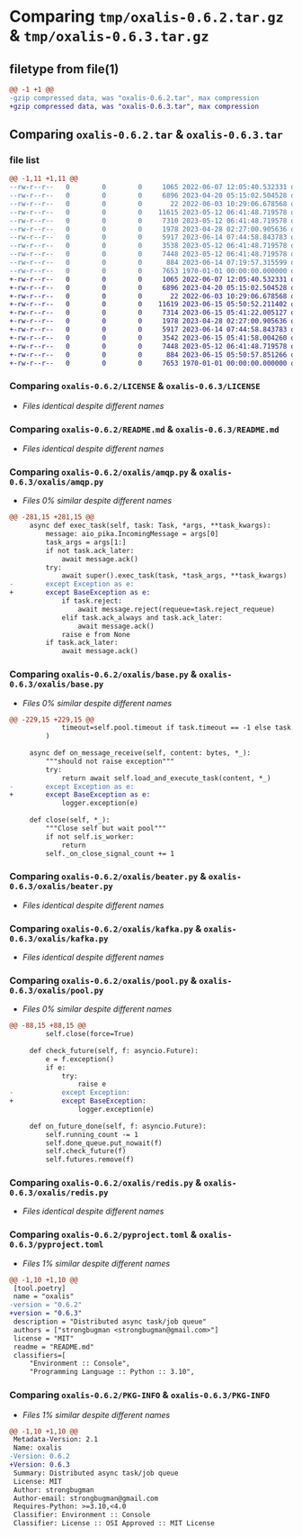 # Comparing `tmp/oxalis-0.6.2.tar.gz` & `tmp/oxalis-0.6.3.tar.gz`

## filetype from file(1)

```diff
@@ -1 +1 @@
-gzip compressed data, was "oxalis-0.6.2.tar", max compression
+gzip compressed data, was "oxalis-0.6.3.tar", max compression
```

## Comparing `oxalis-0.6.2.tar` & `oxalis-0.6.3.tar`

### file list

```diff
@@ -1,11 +1,11 @@
--rw-r--r--   0        0        0     1065 2022-06-07 12:05:40.532331 oxalis-0.6.2/LICENSE
--rw-r--r--   0        0        0     6896 2023-04-20 05:15:02.504528 oxalis-0.6.2/README.md
--rw-r--r--   0        0        0       22 2022-06-03 10:29:06.678568 oxalis-0.6.2/oxalis/__init__.py
--rw-r--r--   0        0        0    11615 2023-05-12 06:41:48.719578 oxalis-0.6.2/oxalis/amqp.py
--rw-r--r--   0        0        0     7310 2023-05-12 06:41:48.719578 oxalis-0.6.2/oxalis/base.py
--rw-r--r--   0        0        0     1978 2023-04-28 02:27:00.905636 oxalis-0.6.2/oxalis/beater.py
--rw-r--r--   0        0        0     5917 2023-06-14 07:44:58.843783 oxalis-0.6.2/oxalis/kafka.py
--rw-r--r--   0        0        0     3538 2023-05-12 06:41:48.719578 oxalis-0.6.2/oxalis/pool.py
--rw-r--r--   0        0        0     7448 2023-05-12 06:41:48.719578 oxalis-0.6.2/oxalis/redis.py
--rw-r--r--   0        0        0      884 2023-06-14 07:19:57.315599 oxalis-0.6.2/pyproject.toml
--rw-r--r--   0        0        0     7653 1970-01-01 00:00:00.000000 oxalis-0.6.2/PKG-INFO
+-rw-r--r--   0        0        0     1065 2022-06-07 12:05:40.532331 oxalis-0.6.3/LICENSE
+-rw-r--r--   0        0        0     6896 2023-04-20 05:15:02.504528 oxalis-0.6.3/README.md
+-rw-r--r--   0        0        0       22 2022-06-03 10:29:06.678568 oxalis-0.6.3/oxalis/__init__.py
+-rw-r--r--   0        0        0    11619 2023-06-15 05:50:52.211402 oxalis-0.6.3/oxalis/amqp.py
+-rw-r--r--   0        0        0     7314 2023-06-15 05:41:22.005127 oxalis-0.6.3/oxalis/base.py
+-rw-r--r--   0        0        0     1978 2023-04-28 02:27:00.905636 oxalis-0.6.3/oxalis/beater.py
+-rw-r--r--   0        0        0     5917 2023-06-14 07:44:58.843783 oxalis-0.6.3/oxalis/kafka.py
+-rw-r--r--   0        0        0     3542 2023-06-15 05:41:58.004260 oxalis-0.6.3/oxalis/pool.py
+-rw-r--r--   0        0        0     7448 2023-05-12 06:41:48.719578 oxalis-0.6.3/oxalis/redis.py
+-rw-r--r--   0        0        0      884 2023-06-15 05:50:57.851266 oxalis-0.6.3/pyproject.toml
+-rw-r--r--   0        0        0     7653 1970-01-01 00:00:00.000000 oxalis-0.6.3/PKG-INFO
```

### Comparing `oxalis-0.6.2/LICENSE` & `oxalis-0.6.3/LICENSE`

 * *Files identical despite different names*

### Comparing `oxalis-0.6.2/README.md` & `oxalis-0.6.3/README.md`

 * *Files identical despite different names*

### Comparing `oxalis-0.6.2/oxalis/amqp.py` & `oxalis-0.6.3/oxalis/amqp.py`

 * *Files 0% similar despite different names*

```diff
@@ -281,15 +281,15 @@
     async def exec_task(self, task: Task, *args, **task_kwargs):
         message: aio_pika.IncomingMessage = args[0]
         task_args = args[1:]
         if not task.ack_later:
             await message.ack()
         try:
             await super().exec_task(task, *task_args, **task_kwargs)
-        except Exception as e:
+        except BaseException as e:
             if task.reject:
                 await message.reject(requeue=task.reject_requeue)
             elif task.ack_always and task.ack_later:
                 await message.ack()
             raise e from None
         if task.ack_later:
             await message.ack()
```

### Comparing `oxalis-0.6.2/oxalis/base.py` & `oxalis-0.6.3/oxalis/base.py`

 * *Files 0% similar despite different names*

```diff
@@ -229,15 +229,15 @@
             timeout=self.pool.timeout if task.timeout == -1 else task.timeout,
         )
 
     async def on_message_receive(self, content: bytes, *_):
         """should not raise exception"""
         try:
             return await self.load_and_execute_task(content, *_)
-        except Exception as e:
+        except BaseException as e:
             logger.exception(e)
 
     def close(self, *_):
         """Close self but wait pool"""
         if not self.is_worker:
             return
         self._on_close_signal_count += 1
```

### Comparing `oxalis-0.6.2/oxalis/beater.py` & `oxalis-0.6.3/oxalis/beater.py`

 * *Files identical despite different names*

### Comparing `oxalis-0.6.2/oxalis/kafka.py` & `oxalis-0.6.3/oxalis/kafka.py`

 * *Files identical despite different names*

### Comparing `oxalis-0.6.2/oxalis/pool.py` & `oxalis-0.6.3/oxalis/pool.py`

 * *Files 0% similar despite different names*

```diff
@@ -88,15 +88,15 @@
         self.close(force=True)
 
     def check_future(self, f: asyncio.Future):
         e = f.exception()
         if e:
             try:
                 raise e
-            except Exception:
+            except BaseException:
                 logger.exception(e)
 
     def on_future_done(self, f: asyncio.Future):
         self.running_count -= 1
         self.done_queue.put_nowait(f)
         self.check_future(f)
         self.futures.remove(f)
```

### Comparing `oxalis-0.6.2/oxalis/redis.py` & `oxalis-0.6.3/oxalis/redis.py`

 * *Files identical despite different names*

### Comparing `oxalis-0.6.2/pyproject.toml` & `oxalis-0.6.3/pyproject.toml`

 * *Files 1% similar despite different names*

```diff
@@ -1,10 +1,10 @@
 [tool.poetry]
 name = "oxalis"
-version = "0.6.2"
+version = "0.6.3"
 description = "Distributed async task/job queue"
 authors = ["strongbugman <strongbugman@gmail.com>"]
 license = "MIT"
 readme = "README.md"
 classifiers=[
     "Environment :: Console",
     "Programming Language :: Python :: 3.10",
```

### Comparing `oxalis-0.6.2/PKG-INFO` & `oxalis-0.6.3/PKG-INFO`

 * *Files 1% similar despite different names*

```diff
@@ -1,10 +1,10 @@
 Metadata-Version: 2.1
 Name: oxalis
-Version: 0.6.2
+Version: 0.6.3
 Summary: Distributed async task/job queue
 License: MIT
 Author: strongbugman
 Author-email: strongbugman@gmail.com
 Requires-Python: >=3.10,<4.0
 Classifier: Environment :: Console
 Classifier: License :: OSI Approved :: MIT License
```

